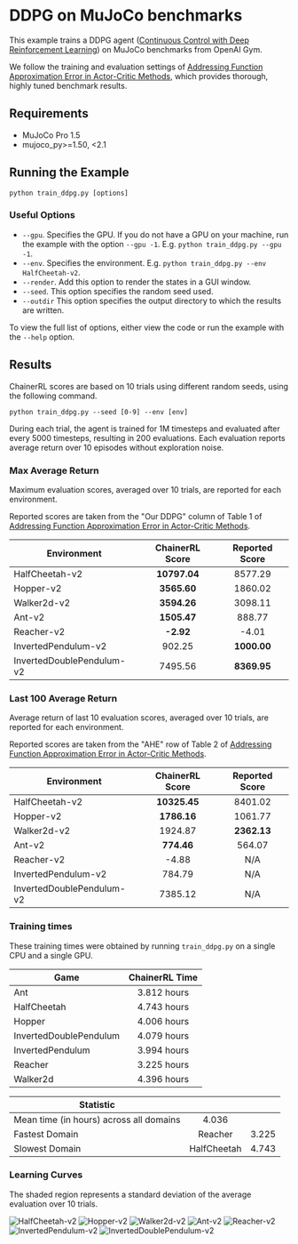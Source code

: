 # DDPG on MuJoCo benchmarks

This example trains a DDPG agent ([Continuous Control with Deep Reinforcement Learning](https://arxiv.org/abs/1509.02971)) on MuJoCo benchmarks from OpenAI Gym.

We follow the training and evaluation settings of [Addressing Function Approximation Error in Actor-Critic Methods](http://arxiv.org/abs/1802.09477), which provides thorough, highly tuned benchmark results.

## Requirements

- MuJoCo Pro 1.5
- mujoco_py>=1.50, <2.1

## Running the Example

```
python train_ddpg.py [options]
```

### Useful Options

- `--gpu`. Specifies the GPU. If you do not have a GPU on your machine, run the example with the option `--gpu -1`. E.g. `python train_ddpg.py --gpu -1`.
- `--env`. Specifies the environment. E.g. `python train_ddpg.py --env HalfCheetah-v2`.
- `--render`. Add this option to render the states in a GUI window.
- `--seed`. This option specifies the random seed used.
- `--outdir` This option specifies the output directory to which the results are written.

To view the full list of options, either view the code or run the example with the `--help` option.

## Results

ChainerRL scores are based on 10 trials using different random seeds, using the following command.

```
python train_ddpg.py --seed [0-9] --env [env]
```

During each trial, the agent is trained for 1M timesteps and evaluated after every 5000 timesteps, resulting in 200 evaluations.
Each evaluation reports average return over 10 episodes without exploration noise.

### Max Average Return

Maximum evaluation scores, averaged over 10 trials, are reported for each environment.

Reported scores are taken from the "Our DDPG" column of Table 1 of [Addressing Function Approximation Error in Actor-Critic Methods](http://arxiv.org/abs/1802.09477).

| Environment               | ChainerRL Score | Reported Score |
| ------------------------- |:---------------:|:--------------:|
| HalfCheetah-v2            |    **10797.04** |        8577.29 |
| Hopper-v2                 |     **3565.60** |        1860.02 |
| Walker2d-v2               |     **3594.26** |        3098.11 |
| Ant-v2                    |     **1505.47** |         888.77 |
| Reacher-v2                |       **-2.92** |          -4.01 |
| InvertedPendulum-v2       |          902.25 |    **1000.00** |
| InvertedDoublePendulum-v2 |         7495.56 |    **8369.95** |


### Last 100 Average Return

Average return of last 10 evaluation scores, averaged over 10 trials, are reported for each environment.

Reported scores are taken from the "AHE" row of Table 2 of [Addressing Function Approximation Error in Actor-Critic Methods](http://arxiv.org/abs/1802.09477).

| Environment               | ChainerRL Score | Reported Score |
| ------------------------- |:---------------:|:--------------:|
| HalfCheetah-v2            |    **10325.45** |        8401.02 |
| Hopper-v2                 |     **1786.16** |        1061.77 |
| Walker2d-v2               |         1924.87 |    **2362.13** |
| Ant-v2                    |      **774.46** |         564.07 |
| Reacher-v2                |           -4.88 |            N/A |
| InvertedPendulum-v2       |          784.79 |            N/A |
| InvertedDoublePendulum-v2 |         7385.12 |            N/A |

### Training times

These training times were obtained by running `train_ddpg.py` on a single CPU and a single GPU.


| Game        | ChainerRL Time           |
| ------------- |:-------------:|
| Ant | 3.812 hours |
| HalfCheetah | 4.743 hours |
| Hopper | 4.006 hours |
| InvertedDoublePendulum | 4.079 hours |
| InvertedPendulum | 3.994 hours |
| Reacher | 3.225 hours |
| Walker2d | 4.396 hours |


| Statistic        |            |            |
| ------------- |:-------------:|:-------------:|
| Mean time (in hours) across all domains        |  4.036 |
| Fastest Domain |  Reacher | 3.225 |
| Slowest Domain |  HalfCheetah | 4.743 |

### Learning Curves

The shaded region represents a standard deviation of the average evaluation over 10 trials.

![HalfCheetah-v2](assets/HalfCheetah-v2.png)
![Hopper-v2](assets/Hopper-v2.png)
![Walker2d-v2](assets/Walker2d-v2.png)
![Ant-v2](assets/Ant-v2.png)
![Reacher-v2](assets/Reacher-v2.png)
![InvertedPendulum-v2](assets/InvertedPendulum-v2.png)
![InvertedDoublePendulum-v2](assets/InvertedDoublePendulum-v2.png)
